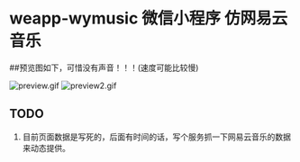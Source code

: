 # weapp-wymusic 微信小程序 仿网易云音乐

##预览图如下，可惜没有声音！！！(速度可能比较慢)

![preview.gif](preview.gif)
![preview2.gif](preview2.gif)

## TODO

1. 目前页面数据是写死的，后面有时间的话，写个服务抓一下网易云音乐的数据来动态提供。
